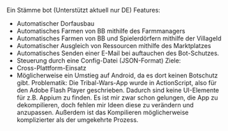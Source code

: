 Ein Stämme bot (Unterstützt aktuell nur DE)
Features:
  - Automatischer Dorfausbau
  - Automatisches Farmen von BB mithilfe des Farmmanagers
  - Automatisches Farmen von BB und Spielerdörfern mithilfe der VillageId
  - Automatischer Ausgleich von Ressourcen mithilfe des Marktplatzes
  - Automatisches Senden einer E-Mail bei auftauchen des Bot-Schutzes. 
  - Steuerung durch eine Config-Datei (JSON-Format)
Ziele:
  - Cross-Plattform-Einsatz
  - Möglicherweise ein Umstieg auf Android, da es dort keinen Botschutz gibt. 
    Problematik:
Die Tribal-Wars-App wurde in ActionScript, also für den Adobe Flash Player geschrieben. Dadurch sind keine UI-Elemente für z.B. Appium zu finden. Es ist mir zwar schon gelungen, die App zu dekompilieren, doch fehlen mir Ideen diese zu verändern und anzupassen. Außerdem ist das Kompilieren möglicherweise komplizierter als der umgekehrte Prozess. 
